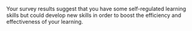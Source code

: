 Your survey results suggest that you have some self-regulated learning skills but could develop new skills in order to boost the efficiency and effectiveness of your learning.

